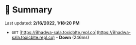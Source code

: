 # 📖 Summary
Last updated: **2/16/2022, 1:18:20 PM**

- `GET` [https://Bhadwa-sala.toxicblte.repl.co](https://Bhadwa-sala.toxicblte.repl.co) - **Down** (246ms)

